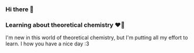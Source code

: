 ### Hi there 👋
### Learning about theoretical chemistry ❤️‍🔥


I'm new in this world of theoretical chemistry, but I'm putting all my effort to learn. I how you have a nice day :3
